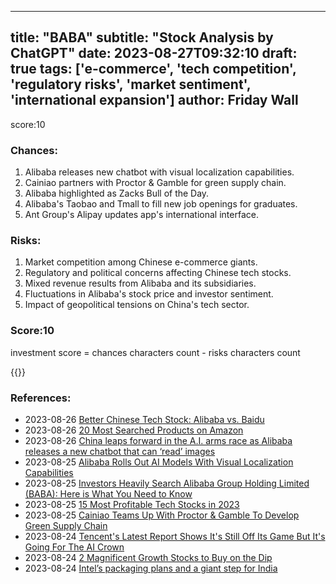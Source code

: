 
---
title: "BABA"
subtitle: "Stock Analysis by ChatGPT"
date: 2023-08-27T09:32:10
draft: true
tags: ['e-commerce', 'tech competition', 'regulatory risks', 'market sentiment', 'international expansion']
author: Friday Wall
---

score:10
### Chances:
1. Alibaba releases new chatbot with visual localization capabilities.
2. Cainiao partners with Proctor & Gamble for green supply chain.
3. Alibaba highlighted as Zacks Bull of the Day.
4. Alibaba's Taobao and Tmall to fill new job openings for graduates.
5. Ant Group's Alipay updates app's international interface.
### Risks:
1. Market competition among Chinese e-commerce giants.
2. Regulatory and political concerns affecting Chinese tech stocks.
3. Mixed revenue results from Alibaba and its subsidiaries.
4. Fluctuations in Alibaba's stock price and investor sentiment.
5. Impact of geopolitical tensions on China's tech sector.
### Score:10
investment score = chances characters count - risks characters count

{{<tradingview symbol="NYSE:BABA">}}
### References:
- 2023-08-26 [Better Chinese Tech Stock: Alibaba vs. Baidu](https://finance.yahoo.com/m/f30b6b55-05f1-3617-b998-ffd95e6e2e76/better-chinese-tech-stock%3A.html?.tsrc=rss)
- 2023-08-26 [20 Most Searched Products on Amazon](https://finance.yahoo.com/news/20-most-searched-products-amazon-225958585.html?.tsrc=rss)
- 2023-08-26 [China leaps forward in the A.I. arms race as Alibaba releases a new chatbot that can ‘read’ images](https://finance.yahoo.com/news/china-leaps-forward-arms-race-200540997.html?.tsrc=rss)
- 2023-08-25 [Alibaba Rolls Out AI Models With Visual Localization Capabilities](https://finance.yahoo.com/m/282d094a-41c9-3533-99a3-b16c65c52b8a/alibaba-rolls-out-ai-models.html?.tsrc=rss)
- 2023-08-25 [Investors Heavily Search Alibaba Group Holding Limited (BABA): Here is What You Need to Know](https://finance.yahoo.com/news/investors-heavily-search-alibaba-group-130011187.html?.tsrc=rss)
- 2023-08-25 [15 Most Profitable Tech Stocks in 2023](https://finance.yahoo.com/news/15-most-profitable-tech-stocks-194054792.html?.tsrc=rss)
- 2023-08-25 [Cainiao Teams Up With Proctor & Gamble To Develop Green Supply Chain](https://finance.yahoo.com/news/cainiao-teams-proctor-gamble-develop-170000830.html?.tsrc=rss)
- 2023-08-24 [Tencent's Latest Report Shows It's Still Off Its Game But It's Going For The AI Crown](https://finance.yahoo.com/news/tencents-latest-report-shows-still-152612700.html?.tsrc=rss)
- 2023-08-24 [2 Magnificent Growth Stocks to Buy on the Dip](https://finance.yahoo.com/m/19b91695-5f84-3479-b570-05f6e757027b/2-magnificent-growth-stocks.html?.tsrc=rss)
- 2023-08-24 [Intel’s packaging plans and a giant step for India](https://finance.yahoo.com/m/1f3882de-6127-3777-ab3e-334cf3979727/intel%E2%80%99s-packaging-plans-and-a.html?.tsrc=rss)


                